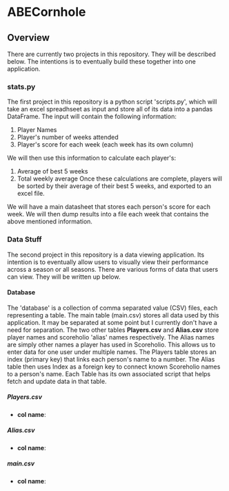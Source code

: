 # ABECornhole

## Overview
There are currently two projects in this repository. They will be described below. The intentions is to eventually build these together into one application.

### stats.py
The first project in this repository is a python script 'scripts.py', which will take an excel spreadhseet as input and store all of its data into a pandas DataFrame. The input will contain the following information:
1. Player Names
2. Player's number of weeks attended
3. Player's score for each week (each week has its own column)
   
We will then use this information to calculate each player's:
1. Average of best 5 weeks
2. Total weekly average
Once these calculations are complete, players will be sorted by their average of their best 5 weeks, and exported to an excel file. 

We will have a main datasheet that stores each person's score for each week. We will then dump results into a file each week that contains the above mentioned information. 

### Data Stuff
The second project in this repository is a data viewing application. Its intention is to eventually allow users to visually view their performance across a season or all seasons. There are various forms of data that users can view. They will be written up below.

#### Database
The 'database' is a collection of comma separated value (CSV) files, each representing a table. The main table (main.csv) stores all data used by this application. It may be separated at some point but I currently don't have a need for separation. The two other tables **Players.csv** and **Alias.csv** store player names and scoreholio 'alias' names respectively. The Alias names are simply other names a player has used in Scoreholio. This allows us to enter data for one user under multiple names. The Players table stores an index (primary key) that links each person's name to a number. The Alias table then uses Index as a foreign key to connect known Scoreholio names to a person's name. Each Table has its own associated script that helps fetch and update data in that table. 

##### Players.csv
- **col name**:

##### Alias.csv
- **col name**:

##### main.csv
- **col name**: 